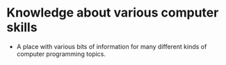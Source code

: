 # Knowledge about various computer skills

* A place with various bits of information for many different kinds of computer programming topics.